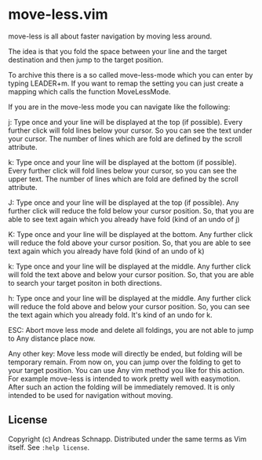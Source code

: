 move-less.vim
============

move-less is all about faster navigation by moving less around.

The idea is that you fold the space between your line and the target destination and then jump to the target position. 


To archive this there is a so called move-less-mode which you can enter by typing LEADER+m.
If you want to remap the setting you can just create a mapping which calls the function MoveLessMode.

If you are in the move-less mode you can navigate like the following:

j: Type once and your line will be displayed at the top (if possible). Every further click will fold lines below your cursor. So you can see the text under your cursor. The number of lines which are fold are defined by the scroll attribute.

k: Type once and your line will be displayed at the bottom (if possible). Every further click will fold lines below your cursor, so you can see the upper text. The number of lines which are fold are defined by the scroll attribute.

J: Type once and your line will be displayed at the top (if possible). Any further click will reduce the fold below your cursor position. So, that you are able to see text again which you already have fold (kind of an undo of j)

K: Type once and your line will be displayed at the bottom. Any further click will reduce the fold above your cursor position. So, that you are able to see text again which you already have fold (kind of an undo of k)

k: Type once and your line will be displayed at the middle. Any further click will fold the text above and below your cursor position. So, that you are able to search your target positon in both directions.

h: Type once and your line will be displayed at the middle. Any further click will reduce the fold above and below your cursor position. So, you can see the text again which you already fold. It's kind of an undo for k.

ESC: Abort move less mode and delete all foldings, you are not able to jump to Any distance place now.

Any other key: Move less mode will directly be ended, but folding will be temporary remain. From now on, you can jump over the folding to get to your target position. You can use Any vim method you like for this action. For example move-less is intended to work pretty well with easymotion.
After such an action the folding will be immediately removed. It is only intended to be used for navigation without moving.

License
-------

Copyright (c) Andreas Schnapp.  Distributed under the same terms as Vim itself.
See `:help license`.

